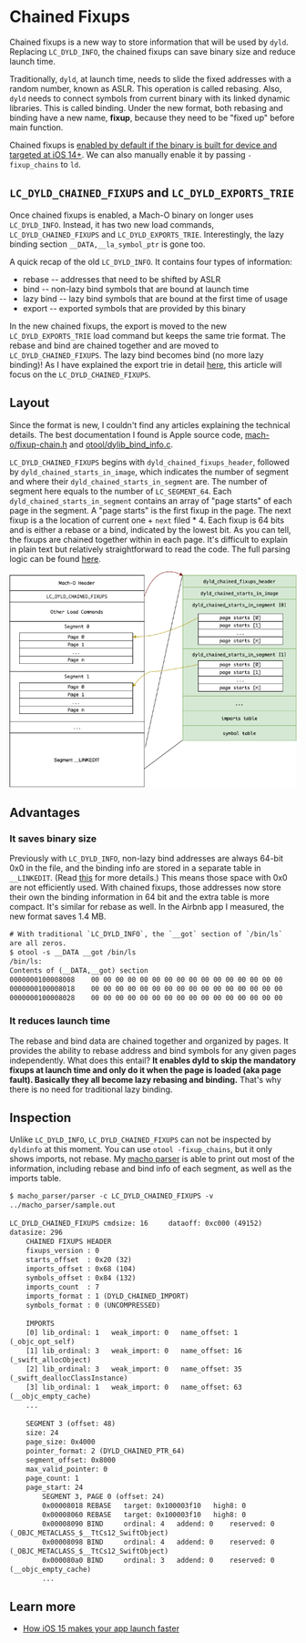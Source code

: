 # Chained Fixups
Chained fixups is a new way to store information that will be used by `dyld`. Replacing `LC_DYLD_INFO`, the chained fixups can save binary size and reduce launch time.

Traditionally, `dyld`, at launch time, needs to slide the fixed addresses with a random number, known as ASLR. This operation is called rebasing. Also, `dyld` needs to connect symbols from current binary with its linked dynamic libraries. This is called binding. Under the new format, both rebasing and binding have a new name, **fixup**, because they need to be "fixed up" before main function.

Chained fixups is [enabled by default if the binary is built for device and targeted at iOS 14+](https://github.com/qyang-nj/llios/blob/1f111edc87adbca68c336d3ab501e3ca4a1f2356/apple_open_source/ld64/src/ld/Options.cpp#L5233-L5238). We can also manually enable it by passing `-fixup_chains` to `ld`.

## `LC_DYLD_CHAINED_FIXUPS` and `LC_DYLD_EXPORTS_TRIE`
Once chained fixups is enabled, a Mach-O binary on longer uses `LC_DYLD_INFO`. Instead, it has two new load commands, `LC_DYLD_CHAINED_FIXUPS` and `LC_DYLD_EXPORTS_TRIE`. Interestingly, the lazy binding section `__DATA,__la_symbol_ptr` is gone too.

A quick recap of the old `LC_DYLD_INFO`. It contains four types of information:
* rebase -- addresses that need to be shifted by ASLR
* bind -- non-lazy bind symbols that are bound at launch time
* lazy bind -- lazy bind symbols that are bound at the first time of usage
* export -- exported symbols that are provided by this binary

In the new chained fixups, the export is moved to the new `LC_DYLD_EXPORTS_TRIE` load command but keeps the same trie format. The rebase and bind are chained together and are moved to `LC_DYLD_CHAINED_FIXUPS`. The lazy bind becomes bind (no more lazy binding)! As I have explained the export trie in detail [here](../exprted_symbol), this article will focus on the `LC_DYLD_CHAINED_FIXUPS`.

## Layout
Since the format is new, I couldn't find any articles explaining the technical details. The best documentation I found is Apple source code, [mach-o/fixup-chain.h](https://github.com/qyang-nj/llios/blob/d204d56ff0533c1fae115b77e7554d2e6f4bc4aa/apple_open_source/dyld/include/mach-o/fixup-chains.h) and [otool/dylib_bind_info.c](https://github.com/qyang-nj/llios/blob/d204d56ff0533c1fae115b77e7554d2e6f4bc4aa/apple_open_source/cctools/otool/dyld_bind_info.c#L2906).

`LC_DYLD_CHAINED_FIXUPS` begins with `dyld_chained_fixups_header`, followed by `dyld_chained_starts_in_image`, which indicates the number of segment and where their `dyld_chained_starts_in_segment` are. The number of segment here equals to the number of `LC_SEGMENT_64`. Each `dyld_chained_starts_in_segment` contains an array of "page starts" of each page in the segment. A "page starts" is the first fixup in the page. The next fixup is a the location of current one + `next` filed * 4. Each fixup is 64 bits and is either a rebase or a bind, indicated by the lowest bit.  As you can tell, the fixups are chained together within in each page. It's difficult to explain in plain text but relatively straightforward to read the code. The full parsing logic can be found [here](../macho_parser/sources/chained_fixups.c).

![Chained Fixups Layout](../articles/images/chained_fixups_layout.png)

## Advantages

### It saves binary size
Previously with `LC_DYLD_INFO`, non-lazy bind addresses are always 64-bit 0x0 in the file, and the binding info are stored in a separate table in `__LINKEDIT`. (Read [this](./README.md) for more details.) This means those space with 0x0 are not efficiently used. With chained fixups, those addresses now store their own the binding information in 64 bit and the extra table is more compact. It's similar for rebase as well. In the Airbnb app I measured, the new format saves 1.4 MB.

```
# With traditional `LC_DYLD_INFO`, the `__got` section of `/bin/ls` are all zeros.
$ otool -s __DATA __got /bin/ls
/bin/ls:
Contents of (__DATA,__got) section
0000000100008008	00 00 00 00 00 00 00 00 00 00 00 00 00 00 00 00
0000000100008018	00 00 00 00 00 00 00 00 00 00 00 00 00 00 00 00
0000000100008028	00 00 00 00 00 00 00 00 00 00 00 00 00 00 00 00
```

### It reduces launch time
The rebase and bind data are chained together and organized by pages. It provides the ability to rebase address and bind symbols for any given pages independently. What does this entail? **It enables dyld to skip the mandatory fixups at launch time and only do it when the page is loaded (aka page fault). Basically they all become lazy rebasing and binding.** That's why there is no need for traditional lazy binding.

## Inspection

Unlike `LC_DYLD_INFO`, `LC_DYLD_CHAINED_FIXUPS` can not be inspected by `dyldinfo` at this moment. You can use `otool -fixup_chains`, but it only shows imports, not rebase. My [macho parser](../macho_parser) is able to print out most of the information, including rebase and bind info of each segment, as well as the imports table.
```
$ macho_parser/parser -c LC_DYLD_CHAINED_FIXUPS -v ../macho_parser/sample.out

LC_DYLD_CHAINED_FIXUPS cmdsize: 16     dataoff: 0xc000 (49152)   datasize: 296
    CHAINED FIXUPS HEADER
    fixups_version : 0
    starts_offset  : 0x20 (32)
    imports_offset : 0x68 (104)
    symbols_offset : 0x84 (132)
    imports_count  : 7
    imports_format : 1 (DYLD_CHAINED_IMPORT)
    symbols_format : 0 (UNCOMPRESSED)

    IMPORTS
    [0] lib_ordinal: 1   weak_import: 0   name_offset: 1 (_objc_opt_self)
    [1] lib_ordinal: 3   weak_import: 0   name_offset: 16 (_swift_allocObject)
    [2] lib_ordinal: 3   weak_import: 0   name_offset: 35 (_swift_deallocClassInstance)
    [3] lib_ordinal: 1   weak_import: 0   name_offset: 63 (__objc_empty_cache)
    ...

    SEGMENT 3 (offset: 48)
    size: 24
    page_size: 0x4000
    pointer_format: 2 (DYLD_CHAINED_PTR_64)
    segment_offset: 0x8000
    max_valid_pointer: 0
    page_count: 1
    page_start: 24
        SEGMENT 3, PAGE 0 (offset: 24)
        0x00008018 REBASE   target: 0x100003f10   high8: 0
        0x00008060 REBASE   target: 0x100003f10   high8: 0
        0x00008090 BIND     ordinal: 4   addend: 0    reserved: 0   (_OBJC_METACLASS_$__TtCs12_SwiftObject)
        0x00008098 BIND     ordinal: 4   addend: 0    reserved: 0   (_OBJC_METACLASS_$__TtCs12_SwiftObject)
        0x000080a0 BIND     ordinal: 3   addend: 0    reserved: 0   (__objc_empty_cache)
        ...
```

## Learn more
* [How iOS 15 makes your app launch faster](https://medium.com/geekculture/how-ios-15-makes-your-app-launch-faster-51cf0aa6c520)
